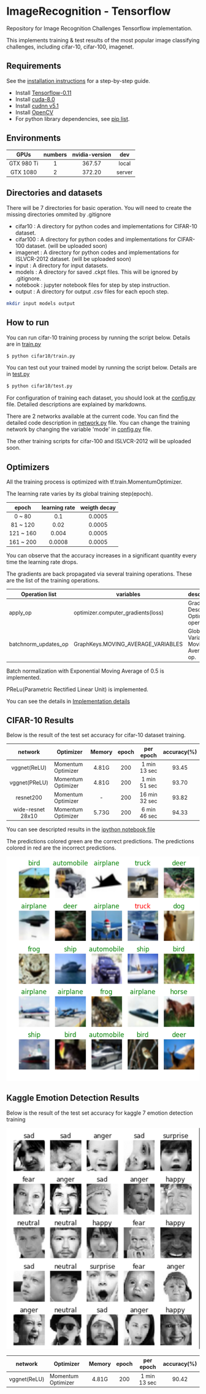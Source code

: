 # ImageRecognition - Tensorflow
Repository for Image Recognition Challenges
Tensorflow implementation.

This implements training & test results of the most popular image classifying challenges, including cifar-10, cifar-100, imagenet.

## Requirements
See the [installation instructions](../INSTALL.md) for a step-by-step guide.
- Install [Tensorflow-0.11](https://www.tensorflow.org/versions/r0.11/get_started/os_setup.html)
- Install [cuda-8.0](https://developer.nvidia.com/cuda-downloads)
- Install [cudnn v5.1](https://developer.nvidia.com/cudnn)
- Install [OpenCV](http://docs.opencv.org/2.4/doc/tutorials/introduction/linux_install/linux_install.html)
- For python library dependencies, see [pip list](pip_list.sh).

## Environments
| GPUs       | numbers | nvidia-version | dev    |
|:----------:|:-------:|:--------------:|:------:|
| GTX 980 Ti | 1       | 367.57         | local  |
| GTX 1080   | 2       | 372.20         | server |

## Directories and datasets
There will be 7 directories for basic operation. You will need to create the missing directories ommited by .gitignore

- cifar10 : A directory for python codes and implementations for CIFAR-10 dataset.
- cifar100 : A directory for python codes and implementations for CIFAR-100 dataset. (will be uploaded soon)
- imagenet : A directory for python codes and implementations for ISLVCR-2012 dataset. (will be uploaded soon)
- input : A directory for input datasets.
- models : A directory for saved .ckpt files. This will be ignored by .gitignore.
- notebook : jupyter notebook files for step by step instruction.
- output : A directory for output .csv files for each epoch step.
```bash
mkdir input models output
```

## How to run
You can run cifar-10 training process by running the script below. Details are in [train.py](cifar10/train.py)
```bash
$ python cifar10/train.py
```

You can test out your trained model by running the script below. Details are in [test.py](cifar10/test.py)
```bash
$ python cifar10/test.py
```

For configuration of training each dataset, you should look at the [config.py](cifar10/config.py) file.
Detailed descriptions are explained by markdowns.

There are 2 networks available at the current code.
You can find the detailed code description in [network.py](cifar10/network.py) file.
You can change the training network by changing the variable 'mode' in [config.py](cifar10/config.py) file.

The other training scripts for cifar-100 and ISLVCR-2012 will be uploaded soon.

## Optimizers
All the training process is optimized with tf.train.MomentumOptimizer.

The learning rate varies by its global training step(epoch).

|   epoch   | learning rate |  weigth decay |
|:---------:|:-------------:|:-------------:|
|   0 ~ 80  |      0.1      |     0.0005    |
|  81 ~ 120 |      0.02     |     0.0005    |
| 121 ~ 160 |     0.004     |     0.0005    |
| 161 ~ 200 |     0.0008    |     0.0005    |

You can observe that the accuracy increases in a significant quantity every time the learning rate drops.

The gradients are back propagated via several training operations.
These are the list of the training operations. 

| Operation list           | variables                             | description                          |
|--------------------------|---------------------------------------|--------------------------------------|
| apply\_op                | optimizer.computer\_gradients(loss)   | Gradient Descent Optimizer operation |
| batchnorm\_updates\_op   | GraphKeys.MOVING\_AVERAGE\_VARIABLES  | Global Variable Moving Average op.   |

Batch normalization with Exponential Moving Average of 0.5 is implemented.

PReLu(Parametric Rectified Linear Unit) is implemented.

You can see the details in [Implementation details](notebook/README.md)

## CIFAR-10 Results
Below is the result of the test set accuracy for cifar-10 dataset training.

| network           | Optimizer          | Memory | epoch | per epoch    | accuracy(%)     |
|:-----------------:|--------------------|:------:|:-----:|:------------:|:---------------:|
| vggnet(ReLU)      | Momentum Optimizer | 4.81G  | 200   | 1 min 13 sec  | 93.45          |
| vggnet(PReLU)     | Momentum Optimizer | 4.81G  | 200   | 1 min 51 sec  | 93.70          |
| resnet200         | Momentum Optimizer | -      | 200   | 16 min 32 sec | 93.82          |
| wide-resnet 28x10 | Momentum Optimizer | 5.73G  | 200   | 6 min 46 sec  | 94.33          |

You can see descripted results in the [ipython notebook file](notebook/cifar10_notebook.ipynb)

The predictions colored green are the correct predictions. The predictions colored in red are the incorrect predictions.

![alt text](result/cifar10_result.png "CIFAR-10 Test Results")

## Kaggle Emotion Detection Results
Below is the result of the test set accuracy for kaggle 7 emotion detection training

![alt text](result/emotion_detection_result.png "Emotion Detection Results")

| network           | Optimizer          | Memory | epoch | per epoch    | accuracy(%)     |
|:-----------------:|--------------------|:------:|:-----:|:------------:|:---------------:|
| vggnet(ReLU)      | Momentum Optimizer | 4.81G  | 200   | 1 min 13 sec  | 90.42          |
